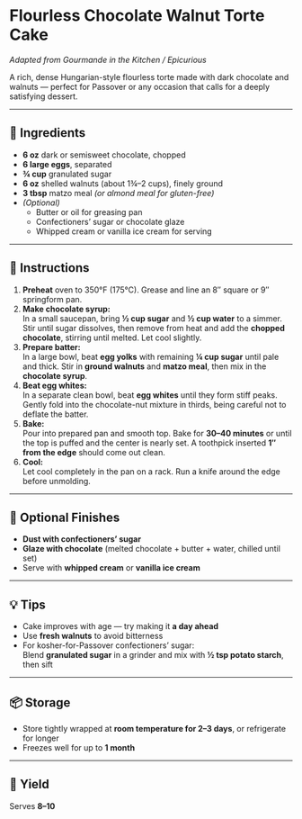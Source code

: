 # Flourless Chocolate Walnut Torte  Cake
*Adapted from Gourmande in the Kitchen / Epicurious*

A rich, dense Hungarian-style flourless torte made with dark chocolate and walnuts — perfect for Passover or any occasion that calls for a deeply satisfying dessert.

---

## 🛒 Ingredients

- **6 oz** dark or semisweet chocolate, chopped
- **6 large eggs**, separated
- **¾ cup** granulated sugar
- **6 oz** shelled walnuts (about 1¾–2 cups), finely ground
- **3 tbsp** matzo meal *(or almond meal for gluten-free)*
- *(Optional)*  
  - Butter or oil for greasing pan  
  - Confectioners’ sugar or chocolate glaze  
  - Whipped cream or vanilla ice cream for serving

---

## 🔪 Instructions

1. **Preheat** oven to 350°F (175°C). Grease and line an 8″ square or 9″ springform pan.
2. **Make chocolate syrup:**  
   In a small saucepan, bring **½ cup sugar** and **½ cup water** to a simmer. Stir until sugar dissolves, then remove from heat and add the **chopped chocolate**, stirring until melted. Let cool slightly.
3. **Prepare batter:**  
   In a large bowl, beat **egg yolks** with remaining **¼ cup sugar** until pale and thick. Stir in **ground walnuts** and **matzo meal**, then mix in the **chocolate syrup**.
4. **Beat egg whites:**  
   In a separate clean bowl, beat **egg whites** until they form stiff peaks. Gently fold into the chocolate-nut mixture in thirds, being careful not to deflate the batter.
5. **Bake:**  
   Pour into prepared pan and smooth top. Bake for **30–40 minutes** or until the top is puffed and the center is nearly set. A toothpick inserted **1″ from the edge** should come out clean.
6. **Cool:**  
   Let cool completely in the pan on a rack. Run a knife around the edge before unmolding.

---

## 🍫 Optional Finishes

- **Dust with confectioners’ sugar**
- **Glaze with chocolate** (melted chocolate + butter + water, chilled until set)
- Serve with **whipped cream** or **vanilla ice cream**

---

## 💡 Tips

- Cake improves with age — try making it **a day ahead**
- Use **fresh walnuts** to avoid bitterness
- For kosher-for-Passover confectioners’ sugar:  
  Blend **granulated sugar** in a grinder and mix with **½ tsp potato starch**, then sift

---

## 📦 Storage

- Store tightly wrapped at **room temperature for 2–3 days**, or refrigerate for longer
- Freezes well for up to **1 month**

---

## 🧁 Yield

Serves **8–10**